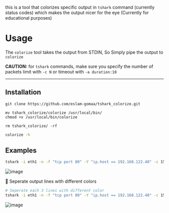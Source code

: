 
this is a tool that colorizes specific output in `tshark` command (currently status codes) which makes the output nicer for the eye (Currently for educational purposes)

# Usage

The `colorize` tool takes the output from STDIN, So Simply pipe the output to `colorize`

**CAUTION:** for `tshark` commands, make sure you specify the number of packets limit with `-c N` or timeout with `-a duration:10`


---

## Installation

```
git clone https://github.com/eslam-gomaa/tshark_colorize.git

mv tshark_colorize/colorize /usr/local/bin/
chmod +x /usr/local/bin/colorize

rm tshark_colorize/ -rf
```

```bash
colorize -h
```


## Examples

```bash
tshark -i eth1 -n -f "tcp port 80" -Y "ip.host == 192.168.122.40" -c 15 -a duration:10 | colorize
```

![image](https://user-images.githubusercontent.com/33789516/129970637-065ec7ec-6a00-4731-aba1-52b399ea470f.png)




💎 Seperate output lines with different colors

```bash
# Seperate each 3 lines with different color
tshark -i eth1 -n -f "tcp port 80" -Y "ip.host == 192.168.122.40" -c 15 -a duration:10 | colorize --lines 3
```

![image](https://user-images.githubusercontent.com/33789516/129970784-50e00bcd-4690-410d-8b30-3ff45944168d.png)






